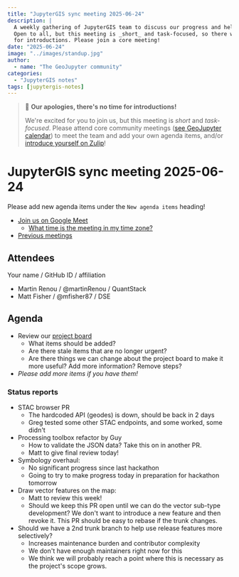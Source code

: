 ```yaml
---
title: "JupyterGIS sync meeting 2025-06-24"
description: |
  A weekly gathering of JupyterGIS team to discuss our progress and help each other out.
  Open to all, but this meeting is _short_ and task-focused, so there will not be time
  for introductions. Please join a core meeting!
date: "2025-06-24"
image: "../images/standup.jpg"
author:
  - name: "The GeoJupyter community"
categories:
  - "JupyterGIS notes"
tags: [jupytergis-notes]
---
```


> :pray: **Our apologies, there's no time for introductions!**
>
> We're excited for you to join us, but this meeting is _short_ and _task-focused_.
> Please attend core community meetings
> ([see GeoJupyter calendar](https://geojupyter.org/calendar))
> to meet the team and add your own agenda items, and/or
> [introduce yourself on  Zulip](https://jupyter.zulipchat.com/#narrow/channel/471314-geojupyter/topic/Welcome)!

# JupyterGIS sync meeting 2025-06-24

Please add new agenda items under the `New agenda items` heading!

- [Join us on Google Meet](https://meet.google.com/zhk-vygf-gke)
  - [What time is the meeting in my time zone?](https://dateful.com/convert/utc?t=4pm)
- [Previous meetings](https://geojupyter.org/blog/#category=JupyterGIS%20notes)


## Attendees

Your name / GitHub ID / affiliation

* Martin Renou / \@martinRenou / QuantStack
* Matt Fisher / \@mfisher87 / DSE


## Agenda

* Review our [project board](https://github.com/orgs/geojupyter/projects/2)
  * What items should be added?
  * Are there stale items that are no longer urgent?
  * Are there things we can change about the project board to make it more useful? Add
    more information? Remove steps?
* _Please add more items if you have them!_


### Status reports

* STAC browser PR
    * The hardcoded API (geodes) is down, should be back in 2 days
    * Greg tested some other STAC endpoints, and some worked, some didn't
* Processing toolbox refactor by Guy
    * How to validate the JSON data? Take this on in another PR.
    * Matt to give final review today!
* Symbology overhaul:
    * No significant progress since last hackathon
    * Going to try to make progress today in preparation for hackathon tomorrow
* Draw vector features on the map:
    * Matt to review this week!
    * Should we keep this PR open until we can do the vector sub-type development? We don't want to introduce a new feature and then revoke it. This PR should be easy to rebase if the trunk changes.
* Should we have a 2nd trunk branch to help use release features more selectively?
    * Increases maintenance burden and contributor complexity
    * We don't have enough maintainers right now for this
    * We think we will probably reach a point where this is necessary as the project's scope grows.
